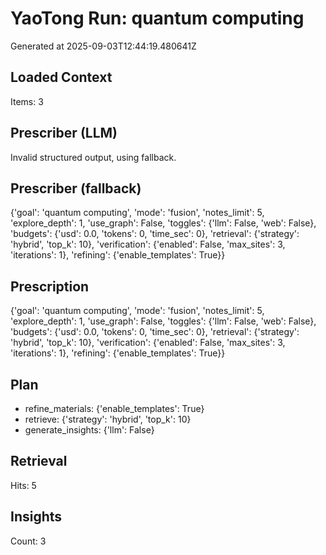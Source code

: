 # YaoTong Run: quantum computing
Generated at 2025-09-03T12:44:19.480641Z

## Loaded Context
Items: 3

## Prescriber (LLM)
Invalid structured output, using fallback.

## Prescriber (fallback)
{'goal': 'quantum computing', 'mode': 'fusion', 'notes_limit': 5, 'explore_depth': 1, 'use_graph': False, 'toggles': {'llm': False, 'web': False}, 'budgets': {'usd': 0.0, 'tokens': 0, 'time_sec': 0}, 'retrieval': {'strategy': 'hybrid', 'top_k': 10}, 'verification': {'enabled': False, 'max_sites': 3, 'iterations': 1}, 'refining': {'enable_templates': True}}

## Prescription
{'goal': 'quantum computing', 'mode': 'fusion', 'notes_limit': 5, 'explore_depth': 1, 'use_graph': False, 'toggles': {'llm': False, 'web': False}, 'budgets': {'usd': 0.0, 'tokens': 0, 'time_sec': 0}, 'retrieval': {'strategy': 'hybrid', 'top_k': 10}, 'verification': {'enabled': False, 'max_sites': 3, 'iterations': 1}, 'refining': {'enable_templates': True}}

## Plan
- refine_materials: {'enable_templates': True}
- retrieve: {'strategy': 'hybrid', 'top_k': 10}
- generate_insights: {'llm': False}

## Retrieval
Hits: 5

## Insights
Count: 3
